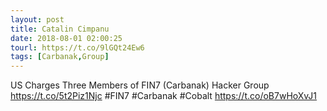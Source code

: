 ```yaml
---
layout: post
title: Catalin Cimpanu
date: 2018-08-01 02:00:25
tourl: https://t.co/9lGQt24Ew6
tags: [Carbanak,Group]
---
```

US Charges Three Members of FIN7 (Carbanak) Hacker Group https://t.co/5t2Piz1Njc #FIN7 #Carbanak #Cobalt https://t.co/oB7wHoXvJ1